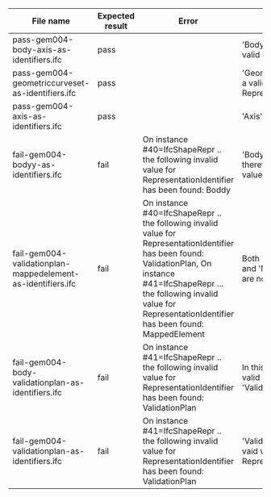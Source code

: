 | File name                                         | Expected result | Error | Description                    |
|---------------------------------------------------|-----------------|-------|--------------------------------|
| pass-gem004-body-axis-as-identifiers.ifc | pass            |       | 'Body' and 'Axis' are valid values |
| pass-gem004-geometriccurveset-as-identifiers.ifc | pass | | 'GeometricCurveSet' is a valid value for RepresentationIdentifier
| pass-gem004-axis-as-identifiers.ifc | pass | | 'Axis' a valid value
| fail-gem004-bodyy-as-identifiers.ifc | fail | On instance #40=IfcShapeRepr .. the following invalid value for RepresentationIdentifier has been found: Boddy      | 'Bodyy' is a typo and therefore not a valid value |
| fail-gem004-validationplan-mappedelement-as-identifiers.ifc | fail | On instance #40=IfcShapeRepr .. the following invalid value for RepresentationIdentifier has been found: ValidationPlan, On instance #41=IfcShapeRepr ... the following invalid value for RepresentationIdentifier has been found: MappedElement      | Both 'ValidationPlan' and 'MappedElement' are not valid values |
| fail-gem004-body-validationplan-as-identifiers.ifc | fail | On instance #41=IfcShapeRepr .. the following invalid value for RepresentationIdentifier has been found: ValidationPlan | In this case, 'Body' is valid but 'ValidationPlan' is not
| fail-gem004-validationplan-as-identifiers.ifc | fail | On instance #41=IfcShapeRepr .. the following invalid value for RepresentationIdentifier has been found: ValidationPlan | 'ValidationPlan' is not a vaid value for RepresentationIdentifier